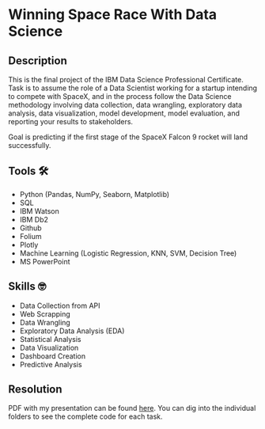 # Winning Space Race With Data Science

## Description
This is the final project of the IBM Data Science Professional Certificate. Task is to assume the role of a Data Scientist working for a startup intending to compete with SpaceX, and in the process follow the Data Science methodology involving data collection, data wrangling, exploratory data analysis, data visualization, model development, model evaluation, and reporting your results to stakeholders.  

Goal is predicting if the first stage of the SpaceX Falcon 9 rocket will land successfully.

## Tools :hammer_and_wrench:
- Python (Pandas, NumPy, Seaborn, Matplotlib)
- SQL
- IBM Watson
- IBM Db2
- Github
- Folium
- Plotly
- Machine Learning (Logistic Regression, KNN, SVM, Decision Tree)
- MS PowerPoint

## Skills :nerd_face:
- Data Collection from API
- Web Scrapping
- Data Wrangling
- Exploratory Data Analysis (EDA)
- Statistical Analysis
- Data Visualization
- Dashboard Creation
- Predictive Analysis

## Resolution
PDF with my presentation can be found [here](SpaceXCapstoneProject.pdf). You can dig into the individual folders to see the complete code for each task.
